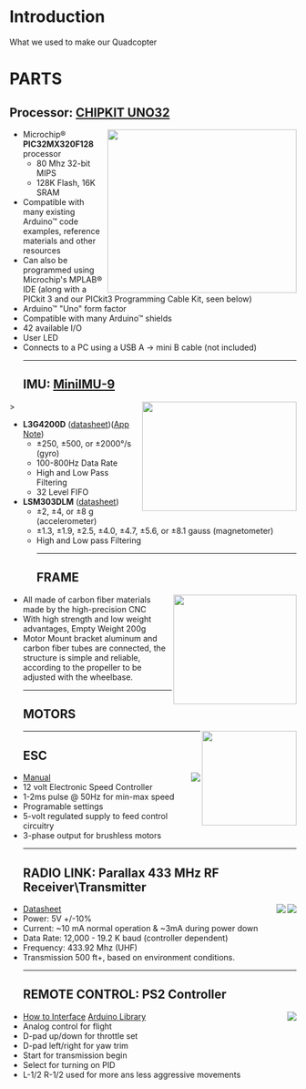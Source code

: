 # Introduction #

What we used to make our Quadcopter


# PARTS #

## Processor: [CHIPKIT UNO32](http://www.digilentinc.com/Products/Detail.cfm?NavPath=2,892,893&Prod=CHIPKIT-UNO32) ##
> <img src='http://www.digilentinc.com/Data/Products/CHIPKIT-UNO32/chipKIT-Uno32-obl-500.jpg' align='right' width='332' height='287'>
<ul><li>Microchip® <b>PIC32MX320F128</b> processor<br>
<ul><li>80 Mhz 32-bit MIPS<br>
</li><li>128K Flash, 16K SRAM<br>
</li></ul></li><li>Compatible with many existing Arduino™ code examples, reference materials and other resources<br>
</li><li>Can also be programmed using Microchip's MPLAB® IDE (along with a PICkit 3 and our PICkit3 Programming Cable Kit, seen below)<br>
</li><li>Arduino™ "Uno" form factor<br>
</li><li>Compatible with many Arduino™ shields<br>
</li><li>42 available I/O<br>
</li><li>User LED<br>
</li><li>Connects to a PC using a USB A -> mini B cable (not included)<br>
</img>
<hr />
<h2>IMU: <a href='http://www.pololu.com/catalog/product/1265'>MiniIMU-9</a></h2>
</li></ul>> <img src='http://a.pololu-files.com/picture/0J3682.600.jpg?278abeb8062c0387d940e69c56e8e0c4' align='right' width='271' height='192'></li></ul>


<ul><li><b>L3G4200D</b> (<a href='http://quadcopter-miami-ece.googlecode.com/files/L3G4200D.pdf'>datasheet</a>)(<a href='http://quadcopter-miami-ece.googlecode.com/files/27911-GyroscopeAppNote2.pdf'>App Note</a>)<br>
<ul><li>±250, ±500, or ±2000°/s (gyro)<br>
</li><li>100-800Hz Data Rate<br>
</li><li>High and Low Pass Filtering<br>
</li><li>32 Level FIFO<br>
</li></ul></li><li><b>LSM303DLM</b> (<a href='http://quadcopter-miami-ece.googlecode.com/files/LSM303DLM.pdf'>datasheet</a>)<br>
<ul><li>±2, ±4, or ±8 g (accelerometer)<br>
</li><li>±1.3, ±1.9, ±2.5, ±4.0, ±4.7, ±5.6, or ±8.1 gauss (magnetometer)<br>
</li><li>High and Low pass Filtering<br>
</img>
<hr />
<h2>FRAME</h2>
<img src='http://i.ebayimg.com/t/X450-Carbon-Fiber-4-Axix-Multi-Copter-Quadcopter-Frame-/00/s/NTMxWDYwMA==/$(KGrHqVHJCEE+Ukf6385BQN!IDsteQ~~60_3.JPG' align='right' width='216' height='192'>
</li></ul></li><li>All made ​​of carbon fiber materials made ​​by the high-precision CNC<br>
</li><li>With high strength and low weight advantages, Empty Weight 200g<br>
</li><li>Motor Mount bracket aluminum and carbon fiber tubes are connected, the  structure is simple and reliable, according to the propeller to be adjusted  with the wheelbase.<br>
</img>

---

## MOTORS ##
<img src='http://image.made-in-china.com/2f0j00SMjtHRWrYcfq/Mystery-A2217k-9-950kv-Brushless-Outrunner-Motor-for-300g-800g-3D-Flight.jpg' align='right' width='166' height='166'>
<hr />
<h2>ESC</h2>
<img src='http://i.ebayimg.com/t/Hobbywing-Skywalker-20A-2A-BEC-Brushless-ESC-for-Quadcopter-Multicopter-4-Pack-/00/s/NjAwWDYwMA==/$(KGrHqV,!rcE88g9ecKUBPSv(OruIg~~60_1.JPG' align='right'>
</li><li><a href='http://quadcopter-miami-ece.googlecode.com/files/ESC%20HW.pdf'>Manual</a>
</li><li>12 volt Electronic Speed Controller<br>
</li><li>1-2ms pulse @ 50Hz for min-max speed<br>
</li><li>Programable settings<br>
</li><li>5-volt regulated supply to feed control circuitry<br>
</li><li>3-phase output for brushless motors<br>
<hr />
<h2>RADIO LINK: Parallax 433 MHz RF Receiver\Transmitter</h2>
<img src='http://www.parallaxdirect.com/cart/images/products/detail_213_27981-M.jpg' align='right'>
<img src='http://www.parallaxdirect.com/cart/images/products/detail_215_27980-M.jpg' align='right'>
</li><li><a href='http://quadcopter-miami-ece.googlecode.com/files/RF%2BDatasheet.pdf'>Datasheet</a>
</li><li>Power: 5V +/-10%<br>
</li><li>Current: ~10 mA normal operation & ~3mA during power down<br>
</li><li>Data Rate: 12,000 - 19.2 K baud (controller dependent)<br>
</li><li>Frequency: 433.92 Mhz (UHF)<br>
</li><li>Transmission 500 ft+, based on environment conditions.<br>
</img>
<hr />
<h2>REMOTE CONTROL:   PS2 Controller</h2>
<img src='http://www.consolepassion.co.uk/sites/default/files/imagecache/product/sony-playstation-controller-clear-blue-loose.jpg' align='right'>
</li><li><a href='http://store.curiousinventor.com/guides/PS2'>How to Interface</a> <a href='http://www.billporter.info/playstation-2-controller-arduino-library-v1-0/'>Arduino Library</a>
</li><li>Analog control for flight<br>
</li><li>D-pad up/down for throttle set<br>
</li><li>D-pad left/right for yaw trim<br>
</li><li>Start for transmission begin<br>
</li><li>Select for turning on PID<br>
</li><li>L-1/2 R-1/2 used for more ans less aggressive movements</img></li></ul>

